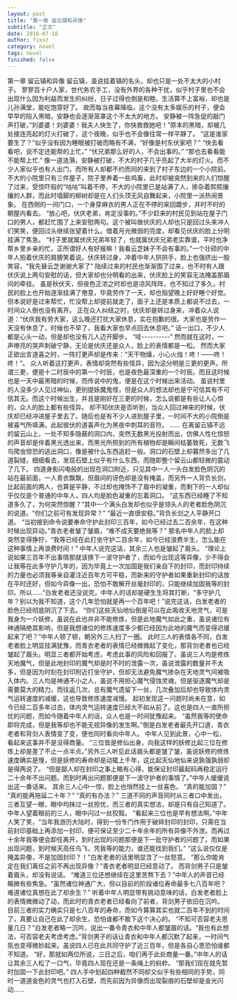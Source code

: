 ```yaml
---
layout: post
title: "第一章 留云镇和异像"
subtitle: "正文"
date: 2016-07-18
author: fixxz
category: novel
tags: novel
finished: false
---
```


第一章   留云镇和异像
留云镇，虽说挂着镇的名头，却也只是一处不太大的小村子。
寥寥百十户人家，世代务农手工，没有外界的各种干扰，似乎村子里也不会出现什么因为利益而发生的纠纷，日子过得也倒是和睦。生活算不上富裕，却也是儿孙满堂，能吃饱穿好了。
故而每当夜幕降临，这个没有太多娱乐的村子，便会早早的陷入黑暗，安静也会逐渐笼罩这个不太大的地方。
安静被一阵急促的敲门声打破，”刘婆婆！刘婆婆！我夫人快生了，你快救救她吧！”原本的黑暗，却被几处接连亮起的灯火打破了，这个夜晚，似乎也不会像往常一样平静了。
“这是谁家要生了？”似乎没有因为睡眠被打破而略有不满，“好像是村东伏家吧？”
“快去看看吧，说不定还能帮的上忙。”
“伏兄弟那么好的人，不会出事的。”
“那也去看看能不能帮上忙.”
像一道涟漪，安静被打破，不大的村子几乎亮起了大半的灯火。而不少人家似乎也有人出门，而所有人却都不约而同的来到了村子东边的一个小院前。
不大的小院里只有三件屋子，院子里养着一些鸡畜，此时却被突然到来的人们惊醒了过来，受惊吓般的“咕咕”叫着不停，不大的小院里已是站满了人，掺杂着熙熙攘攘的人群，而此时墙脚的柳树却是在人们头顶无风自舞起来，小院里一派热闹景象。
在西侧的一间门口，一个身穿麻衣的男人正在不停的来回踱步，并时不时的朝屋内看去。
“放心吧，伏庆老弟，肯定没事的。”不少赶来的村民见到站在屋子门口的男人，都赶忙围了上来安慰两句。这个被叫做伏庆的人却也只是回过头来冲人们笑笑，便回过头继续张望着什么。借着月光微弱的亮度，却看见伏庆的脸上分明挂满了焦急。
“村子里就属伏庆兄弟年轻了，也就属伏庆兄弟老实靠谱，平时也净帮乡里乡亲的忙，正所谓好人有好报嘛！我看云芝妹子不会有事的。”一个壮硕的中年人拍着伏庆的肩膀笑着说。伏庆转过身，冲着中年人拱拱手，脸上也强挤出一股笑容，“我先替云芝谢谢大家了”
陆续过来的村民也渐渐围了过来，也不时有人跟伏庆说上两句安慰的话，但大家却也分明看的出来，伏庆脸上的笑容无法掩盖那眉间的牵挂。
虽是秋伏天，但夜色正浓之时却也是凉风阵阵，也不知过了多久，村民的脸上也开始逐渐挂满了倦意，毕竟劳作了一天，却也指望晚上好好睡个好觉。但本说好是过来帮忙，忙没帮上却提前就走了，面子上还是本质上都说不过去，一时间众人倒也没有离开。
正在众人纠结之时，伏庆却是转过身来，冲着众人说道：“伏庆我有劳大家，这么晚还打扰大家休息，实在抱歉的很。大家也是劳作一天没有休息了，时候也不早了，我看大家也早点回去休息吧。”
话一出口，不少人都是心头一动，但是却也没有几人迈开脚步。
“哇----------”
然而就在这时，一声嘹亮的哭声刺破宁静，无论是伏庆还是众人，脸上的表情都是一松。
然而大家正欲出言道喜之时，一阵打更声却是传来：“天干物燥，小心火烛！咚！——咚！咚！”。
众人听着这打更声，表情却突然有些怪异，因为这分明是三更的更声。所谓三更，便是十二时辰中的第一个时辰，也是夜色最深重的一个时辰。而且这时候也是一天中最黑暗的时候，而传说中的鬼，便是在这个时候出来活动。
虽说村里的人没多少人见过神仙，更别提妖魔鬼怪，但是众人的想法却也是宁可信其有不可信其无。而这个时候出生，并且是刚好在三更的时候，怎么说都是有些让人心惊的，众人的脸上都有些怪异。
却不知伏庆是否听到，当众人回过神来的时候，伏庆却已经冲进屋子里去了。随后也是有不少人进到屋子里，一时间不大的小院倒是被喜气所填满，此起彼伏的道喜声化为黑夜中刺耳的音符。
……
在离留云镇不远的留云山上，一处不知多隐蔽的洞口内，突然无数黑光投射而出，仿佛人性化惊怒的声音却是伴着黑光透出来，而黑光所照到的所有植物却是瞬间枯萎致死，无数飞鸟爬虫惊恐的逃出洞口，像是被什么东西追赶一般。洞口的石壁上却暮然多出了几道裂缝，细细看去，发现石壁上似乎有什么东西，而随即整个留云山都轻微的震动了几下。
四道身影闪电般的出现在洞口附近，只见其中一人一头白发脸色阴沉的站在最前面，一人青衣飘飘，但眉间的讶色却是没有掩盖，而另外一人背负长剑，比起前面的两人，也算是平静，不过却也掩饰不了眉中的凝重，而剩下的一人却似乎仅仅是个普通的中年人，四人均是脸色凝重的忘着洞口。
“这东西已经睡了不知道多久了，为何突然惊醒？”其中一个满头白发却也似乎是领头人的老者脸色阴沉的说道。“你们之前可有发现异常？”
“最近一直很安稳。”背负长剑之人平静开口道。
“当初接到命令说要奉命守护此封印三百年，如今已经过去二百余年，在这种时候出现异动。”青衣老者皱了皱眉，“难不成天要绝我等？”
那名中年人的脸上却突然变得狰狞，“我等已经在此打坐守护二百余年，如今已经浪费半生，怎么能在这种事情上再浪费时间！”
中年人说完这话，其余三人也是皱起了眉头。
“理论上说如果三百年不出事情那就该换下一波守护者了，而如今出现这等异像，少不得会让我等在此多守护几年的，因为毕竟上一次加固是我们亲自下的封印，而封印持续的力量也必须我等亲自灌注近百年方可平稳，而新来的守护者如果重新封印的话放在平时还好，但如今异像一出，恐怕不敢解开丝毫封印的，只能继续加固我等的封印。所以……”白发老者还没说完，中年人的话却是硬生生将其打断，“多守护几年？别以为我不知道，这个几年恐怕就是再一个百年吧！”说完这话，白发老者的脸色已经彻底阴沉了下去。
“你们这些天仙地仙倒是可以在此吸收天地灵气，可是我身为一介妖修，虽说在此也并非不能修炼，但是此地魔气如此之重，虽说诸位有神通隔绝其影响，但是我想诸位的修炼速度多少都已经因为此地的魔气而变得迟缓起来了吧？”中年人顿了顿，朝另外三人扫了一圈。
此时三人的表情各不同，白发老者脸上明显挂满犹豫，而青衣老者的表情已经微微起了变化，那背剑老者也已经皱起了眉头。明显三者都开始考虑，考虑此事的风险和回报了。虽说三人均是修炼天地魔气，但是此地封印的魔气却是时不时的泄露一次，虽说泄露的数量并不太多，但是因为时刻在封印附近打坐守护，但却无法避免魔气掺杂在天地灵气间被吸入体内。三人均是神通不小之人，虽说不用担心魔气侵蚀灵魂，但是驱逐魔气却是需要莫大的精力，而往返几次，总有魔气遗留下一丝，几次叠加后却也导致体内灵气运转速度的减缓，这也导致修炼速度减慢。
起初发现这一问题时尚未在意，如今已经二百多年过去，体内灵气运转速度已经大不如从前了。这也是四人一直所担忧的问题，而如今随着中年人的话，众人也是一时间犹豫起来。
“虽然我等的使命即将完成，但是我等却也不能无视异像的发生啊。”倒是白发老者最先开口道，青衣老者和背剑人表情变了变，便也同时看向中年人。
中年人见到此景，心中一松，看起来这事并不是没得商量。
“三位皆是修仙出身，向我这样的妖修比起三位在修炼上却是差了不止一点半点。”另外三人听见此话眉头都是皱了皱，虽说妖修的修炼速度确实是慢，但是妖修的寿命却是动辄上千年，这比起天仙地仙来说孰强孰弱却是得两说了。
“但是鄙人却在封印之事上略有心得，能保证封印最起码再稳定运行二十余年不出问题。而到时再出问题那便是下一波守护者的事情了。”中年人缓缓说出这一番话来。
其余三人心中一惊，脸上也悄然挂上一丝喜色。
“真的能加固？”
“真的能再拖延二十年？”
“真的有办法？”
三道不同的声音同时从三者口中发出，三者互望一眼，眼中均抹过一丝担忧，而三者的真实想法，却是只有自己知道了。
中年人望着眼前的三人，眼中闪过一丝狡黠。
“看起来三位也是早有想法啊。”中年人笑了笑，“当年我游历大陆时，得到一份专门作用于破碎封印的封印，只需在当前封印基础上再添加一封印，便可保证至少二十年余年的所有异像不外泄。而再过十余年我等便会卸任离开，到时出现的问题那便是下一批守护者的问题了。而如果出现问题，到时候天高任鸟飞，凭我等的能力，谁还能找到我们。”
“这么说仅仅是掩盖异像，不是加固封印？！”白发老者的话里明显含了一丝怒意。
“那么你能肯定在我们离任之前不再出现异像？”青衣老者明显已经意动了。
而背剑男子只是皱着眉头，却没有说话。
“难道三位还想继续在这里苦熬下去？”中年人的声音已经略微有些焦急。“虽然诸位神通广大，但以目前的阶段诸位寿命最多七八百年吧？难道诸位真想在此了却余生？”
听着中年人明显带有挑动意味的话，白发老者脸上的表情微微动了动，而此时的青衣老者已经看向了前者，背剑男子依旧在沉吟。
目前三者的实力确实只是七八百年的寿命，而如今算算其实也就二百年不到的时间了，真要让自己在此了却余生，恐怕谁都不敢下这个决心的。
“不知可否容老夫思量几日？”白发老者略一沉吟，说出一番令青衣和中年人都皱眉的话。“我也有此想法，可否容老夫考虑考虑。”背剑男子的话让青衣和中年人都沉默了起来，一时间气氛也变得微妙起来。虽说四人已在此共同守护了近三百年，但是各自心思恐怕谁都不知道。
“好，那就如两位所说，三日之后，咱们再于此处商量一番。”中年人的话让其余三人松了一口气，毕竟四人现在还是一条绳上的蚂蚱。
“那我们现在就先暂时加固一下此封印吧。”
四人手中划起四种截然不同却又似乎有些相同的手势，同时一道道金色的灵气也打入石壁，而先前因为异像而出现裂痕的石壁却是金光闪动……

